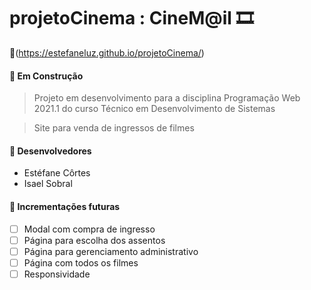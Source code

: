 # projetoCinema : CineM@il 🎞️
🔗(https://estefaneluz.github.io/projetoCinema/)
#### 🚧 Em Construção

> Projeto em desenvolvimento para a disciplina Programação Web 2021.1 do curso Técnico em Desenvolvimento de Sistemas

> Site para venda de ingressos de filmes

#### 👥 Desenvolvedores

- Estéfane Côrtes
- Isael Sobral

#### 🚩 Incrementações futuras

- [ ] Modal com compra de ingresso
- [ ] Página para escolha dos assentos
- [ ] Página para gerenciamento administrativo
- [ ] Página com todos os filmes
- [ ] Responsividade 
